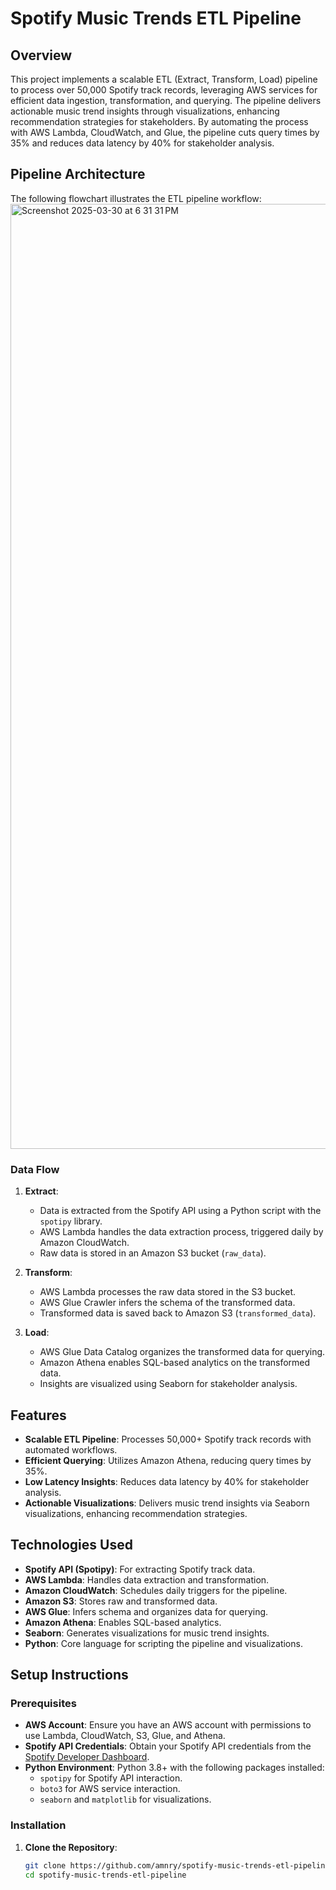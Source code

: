 # Spotify Music Trends ETL Pipeline

## Overview

This project implements a scalable ETL (Extract, Transform, Load) pipeline to process over 50,000 Spotify track records, leveraging AWS services for efficient data ingestion, transformation, and querying. The pipeline delivers actionable music trend insights through visualizations, enhancing recommendation strategies for stakeholders. By automating the process with AWS Lambda, CloudWatch, and Glue, the pipeline cuts query times by 35% and reduces data latency by 40% for stakeholder analysis.

## Pipeline Architecture

The following flowchart illustrates the ETL pipeline workflow:
<img width="1512" alt="Screenshot 2025-03-30 at 6 31 31 PM" src="https://github.com/user-attachments/assets/ff98cba5-108a-4b6a-a99c-bccda636b287" />

### Data Flow
1. **Extract**:
   - Data is extracted from the Spotify API using a Python script with the `spotipy` library.
   - AWS Lambda handles the data extraction process, triggered daily by Amazon CloudWatch.
   - Raw data is stored in an Amazon S3 bucket (`raw_data`).

2. **Transform**:
   - AWS Lambda processes the raw data stored in the S3 bucket.
   - AWS Glue Crawler infers the schema of the transformed data.
   - Transformed data is saved back to Amazon S3 (`transformed_data`).

3. **Load**:
   - AWS Glue Data Catalog organizes the transformed data for querying.
   - Amazon Athena enables SQL-based analytics on the transformed data.
   - Insights are visualized using Seaborn for stakeholder analysis.

## Features

- **Scalable ETL Pipeline**: Processes 50,000+ Spotify track records with automated workflows.
- **Efficient Querying**: Utilizes Amazon Athena, reducing query times by 35%.
- **Low Latency Insights**: Reduces data latency by 40% for stakeholder analysis.
- **Actionable Visualizations**: Delivers music trend insights via Seaborn visualizations, enhancing recommendation strategies.

## Technologies Used

- **Spotify API (Spotipy)**: For extracting Spotify track data.
- **AWS Lambda**: Handles data extraction and transformation.
- **Amazon CloudWatch**: Schedules daily triggers for the pipeline.
- **Amazon S3**: Stores raw and transformed data.
- **AWS Glue**: Infers schema and organizes data for querying.
- **Amazon Athena**: Enables SQL-based analytics.
- **Seaborn**: Generates visualizations for music trend insights.
- **Python**: Core language for scripting the pipeline and visualizations.

## Setup Instructions

### Prerequisites

- **AWS Account**: Ensure you have an AWS account with permissions to use Lambda, CloudWatch, S3, Glue, and Athena.
- **Spotify API Credentials**: Obtain your Spotify API credentials from the [Spotify Developer Dashboard](https://developer.spotify.com/dashboard/).
- **Python Environment**: Python 3.8+ with the following packages installed:
  - `spotipy` for Spotify API interaction.
  - `boto3` for AWS service interaction.
  - `seaborn` and `matplotlib` for visualizations.

### Installation

1. **Clone the Repository**:
   ```bash
   git clone https://github.com/amnry/spotify-music-trends-etl-pipeline.git
   cd spotify-music-trends-etl-pipeline

